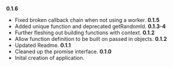 **0.1.6**
  * Fixed broken callback chain when not using a worker.
**0.1.5**
  * Added unique function and deprecated getRandomId.
**0.1.3-4**
  * Further fleshing out building functions with context.
**0.1.2**
  * Allow function definition to be built on passed in objects.
**0.1.2**
  * Updated Readme.
**0.1.1**
  * Cleaned up the promise interface.
**0.1.0**
  * Inital creation of application.
